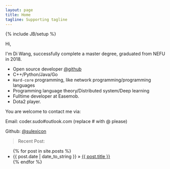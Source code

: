 ```yaml
---
layout: page
title: Home
tagline: Supporting tagline
---
```

{% include JB/setup %}

Hi,

I'm Di Wang, successfully complete a master degree, graduated from NEFU in 2018.






- Open source developer [@github](https://github.com/sulexicon)
- C++/Python/Java/Go
- `Hard-core` programming, like network programming/programming languages
- Programming language theory/Distributed system/Deep learning
- Fulltime developer at Easemob.
- Dota2 player.

You are welcome to contact me via:

Email: coder.sudo#outlook.com (replace # with @ please)

Github: [@sulexicon](https://github.com/sulexicon)





> Recent Post:

<ul class="posts">
  {% for post in site.posts %}
    <li><span>{{ post.date | date_to_string }}</span> &raquo; <a href="{{ BASE_PATH }}{{ post.url }}">{{ post.title }}</a></li>
  {% endfor %}
</ul>
